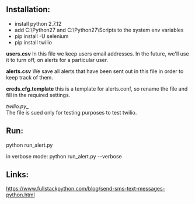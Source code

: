 ## Installation:
* install python 2.7.12
* add C:\Python27 and C:\Python27\Scripts to the system env variables
* pip install -U selenium
* pip install twilio

__users.csv__
In this file we keep users email addresses.
In the future, we'll use it to turn off, on alerts for a particular user.

__alerts.csv__
We save all alerts that have been sent out in this file in order to keep
track of them.

__creds.cfg.template__
this is a template for alerts.conf, so rename the file and fill in the required settings.

__twilio_.py__  
The file is sued only for testing purposes to test twilio.

## Run:
python run_alert.py

in verbose mode:
python run_alert.py --verbose

## Links:

https://www.fullstackpython.com/blog/send-sms-text-messages-python.html